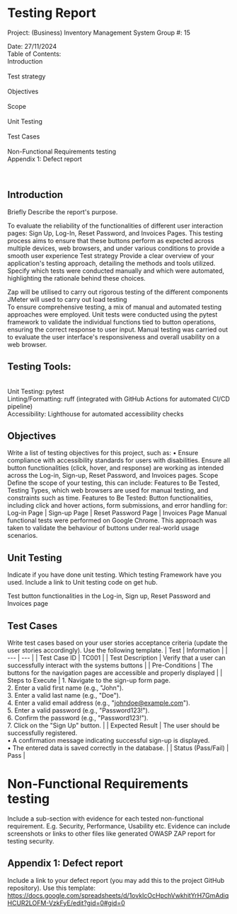 # Testing Report

Project: (Business) Inventory Management System 
Group #: 15

Date:  27/11/2024
 
<br>Table of Contents:
<br>Introduction	
<br>Test strategy	
<br>Objectives	
<br>Scope	
<br>Unit Testing	
<br>Test Cases	
<br>Non-Functional Requirements testing	
<br>Appendix 1: Defect report	



 
## Introduction
Briefly Describe the report's purpose.

To evaluate the reliability of the functionalities of different user interaction pages: Sign Up, Log-In, Reset Password, and Invoices Pages. This testing process aims to ensure that these buttons perform as expected across multiple devices, web browsers, and under various conditions to provide a smooth user experience 
Test strategy
Provide a clear overview of your application's testing approach, detailing the methods and tools utilized. Specify which tests were conducted manually and which were automated, highlighting the rationale behind these choices.

Zap will be utilised to carry out rigorous testing of the different components 
JMeter will used to carry out load testing  
To ensure comprehensive testing, a mix of manual and automated testing approaches were employed. Unit tests were conducted using the pytest framework to validate the individual functions tied to button operations, ensuring the correct response to user input. Manual testing was carried out to evaluate the user interface's responsiveness and overall usability on a web browser.

## Testing Tools:
<br>Unit Testing: pytest
<br>Linting/Formatting: ruff (integrated with GitHub Actions for automated CI/CD pipeline)
<br>Accessibility: Lighthouse for automated accessibility checks

       
## Objectives
Write a list of testing objectives for this project, such as:
•	Ensure compliance with accessibility standards for users with disabilities.
Ensure all button functionalities (click, hover, and response) are working as intended across the Log-in, Sign-up, Reset Password, and Invoices pages.
Scope
Define the scope of your testing, this can include:
Features to Be Tested, Testing Types, which web browsers are used for manual testing, and constraints such as time.
Features to Be Tested:
Button functionalities, including click and hover actions, form submissions, and error handling for:
Log-in Page | Sign-up Page | Reset Password Page | Invoices Page
Manual functional tests were performed on Google Chrome. This approach was taken to validate the behaviour of buttons under real-world usage scenarios.

## Unit Testing
Indicate if you have done unit testing. Which testing Framework have you used.
Include a link to Unit testing code on get hub.
 
Test button functionalities in the Log-in, Sign up, Reset Password and Invoices page 

## Test Cases
Write test cases based on your user stories acceptance criteria (update the user stories accordingly). 
Use the following template.
| Test | Information |
| --- | --- |
| Test Case ID | TC001 |
| Test Description | Verify that a user can successfully interact with the systems buttons | 
| Pre-Conditions | The buttons for the navigation pages are accessible and properly displayed |
| Steps to Execute | 1.	Navigate to the sign-up form page.  <br>2.	Enter a valid first name (e.g., "John"). <br> 3.	Enter a valid last name (e.g., "Doe"). <br>4.	Enter a valid email address (e.g., "johndoe@example.com"). <br>5.	Enter a valid password (e.g., "Password123!"). <br>6.	Confirm the password (e.g., "Password123!"). <br>7.	Click on the "Sign Up" button. |
| Expected Result |	The user should be successfully registered. <br>•	A confirmation message indicating successful sign-up is displayed.  <br>•	The entered data is saved correctly in the database. |
| Status (Pass/Fail) | Pass |
 
# Non-Functional Requirements testing
Include a sub-section with evidence for each tested non-functional requirement. E.g. Security, Performance, Usability etc. Evidence can include screenshots or links to other files like generated OWASP ZAP report for testing security.

## Appendix 1: Defect report

Include a link to your defect report (you may add this to the project GitHub repository). 
Use this template:
https://docs.google.com/spreadsheets/d/1ovkIcOcHpchVwkhitYrH7GmAdiqHCUR2LOFM-VzkFyE/edit?gid=0#gid=0

